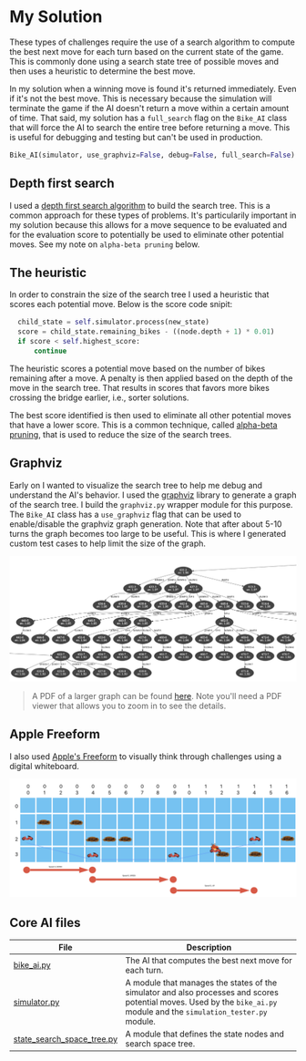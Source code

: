 # My Solution

These types of challenges require the use of a search algorithm to compute the best next move for each turn based on the current state of the game. This is commonly done using a search state tree of possible moves and then uses a heuristic to determine the best move.  

In my solution when a winning move is found it's returned immediately. Even if it's not the best move. This is necessary because the simulation will terminate the game if the AI doesn't return a move within a certain amount of time. That said, my solution has a `full_search` flag on the `Bike_AI` class that will force the AI to search the entire tree before returning a move. This is useful for debugging and testing but can't be used in production.

```python
Bike_AI(simulator, use_graphviz=False, debug=False, full_search=False)
```

## Depth first search

I used a [depth first search algorithm](https://en.wikipedia.org/wiki/Depth-first_search) to build the search tree.  This is a common approach for these types of problems.  It's particularily important in my solution because this allows for a move sequence to be evaluated and for the evaluation score to potentially be used to eliminate other potential moves.
See my note on `alpha-beta pruning` below.

## The heuristic

In order to constrain the size of the search tree I used a heuristic that scores each potential move.  Below is the score code snipit:

```python
  child_state = self.simulator.process(new_state)
  score = child_state.remaining_bikes - ((node.depth + 1) * 0.01)
  if score < self.highest_score:
      continue
```

The heuristic scores a potential move based on the number of bikes remaining after a move. A penalty is then applied based on the depth of the move in the search tree. That results in scores that favors more bikes crossing the bridge earlier, i.e., sorter solutions.

The best score identified is then used to eliminate all other potential moves that have a lower score.  This is a common technique, called [alpha-beta pruning](https://en.wikipedia.org/wiki/Alpha%E2%80%93beta_pruning), that is used to reduce the size of the search trees.

## Graphviz
Early on I wanted to visualize the search tree to help me debug and understand the AI's behavior.  I used the [graphviz](https://graphviz.org/) library to generate a graph of the search tree. I build the `graphviz.py` wrapper module for this purpose.  The `Bike_AI` class has a `use_graphviz` flag that can be used to enable/disable the graphviz graph generation. Note that after about 5-10 turns the graph becomes too large to be useful.  This is where I generated custom test cases to help limit the size of the graph.

![Graphviz graph of the search tree](./search-tree.png)

> A PDF of a larger graph can be found [here](./search-tree.pdf). Note you'll need a PDF viewer that allows you to zoom in to see the details.

## Apple Freeform
I also used [Apple's Freeform](https://apps.apple.com/us/app/freeform/id6443742539) to visually think through challenges using a digital whiteboard.

![Apple Freeform visualization of moves](./apple-freeform.png)

## Core AI files

| File | Description |
| --- | --- |
| [bike_ai.py](bike_ai.py) | The AI that computes the best next move for each turn. |
| [simulator.py](simulator.py) | A module that manages the states of the simulator and also processes and scores potential moves.  Used by the `bike_ai.py` module and the `simulation_tester.py` module. |
| [state_search_space_tree.py](state_search_space_tree.py) | A module that defines the state nodes and search space tree. |
